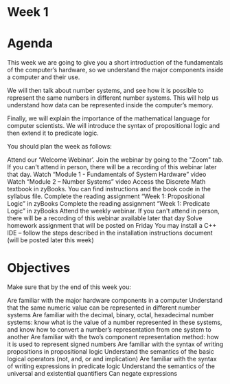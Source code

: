 # Week 1
# Agenda
This week we are going to give you a short introduction of the fundamentals of the computer’s hardware, so we understand the major components inside a computer and their use.

We will then talk about number systems, and see how it is possible to represent the same numbers in different number systems. This will help us understand how data can be represented inside the computer’s memory.

Finally, we will explain the importance of the mathematical language for computer scientists. We will introduce the syntax of propositional logic and then extend it to predicate logic.

You should plan the week as follows:

Attend our ‘Welcome Webinar’. Join the webinar by going to the "Zoom" tab. If you can't attend in person, there will be a recording of this webinar later that day.
Watch “Module 1 - Fundamentals of System Hardware” video
Watch “Module 2 – Number Systems” video
Access the Discrete Math textbook in zyBooks. You can find instructions and the book code in the syllabus file.
Complete the reading assignment “Week 1: Propositional Logic” in zyBooks
Complete the reading assignment “Week 1: Predicate Logic” in zyBooks
Attend the weekly webinar. If you can't attend in person, there will be a recording of this webinar available later that day
Solve homework assignment that will be posted on Friday
You may install a C++ IDE – follow the steps described in the installation instructions document (will be posted later this week)

# Objectives
Make sure that by the end of this week you:

Are familiar with the major hardware components in a computer
Understand that the same numeric value can be represented in different number systems
Are familiar with the decimal, binary, octal, hexadecimal number systems: know what is the value of a number represented in these systems, and know how to convert a number’s representation from one system to another
Are familiar with the two’s component representation method: how it is used to represent signed numbers
Are familiar with the syntax of writing propositions in propositional logic
Understand the semantics of the basic logical operators (not, and, or and implication)
Are familiar with the syntax of writing expressions in predicate logic
Understand the semantics of the universal and existential quantifiers
Can negate expressions
